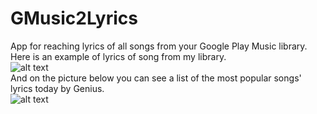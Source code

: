 # GMusic2Lyrics
App for reaching lyrics of all songs from your Google Play Music library.  
Here is an example of lyrics of song from my library.  
![alt text](https://user-images.githubusercontent.com/35742715/54992092-78802780-4fcf-11e9-929e-30e878cdc12f.jpg)  
And on the picture below you can see a list of the most popular songs' lyrics today by Genius.  
![alt text](https://user-images.githubusercontent.com/35742715/54992091-77e79100-4fcf-11e9-9814-5180e800f592.jpg)
